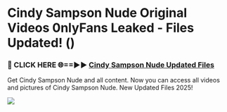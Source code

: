 # Cindy Sampson Nude Original Videos 0nlyFans Leaked - Files Updated! ()

<h3>🔴 CLICK HERE 🌐==►► <a href="https://tinyurl.com/2p9ay9w9" rel="nofollow">Cindy Sampson Nude Updated Files</a></h3>

Get Cindy Sampson Nude and all content. Now you can access all videos and pictures of Cindy Sampson Nude. New Updated Files 2025!

[![](https://i.imgur.com/KQgVmj3.gif)](https://tinyurl.com/2p9ay9w9)
